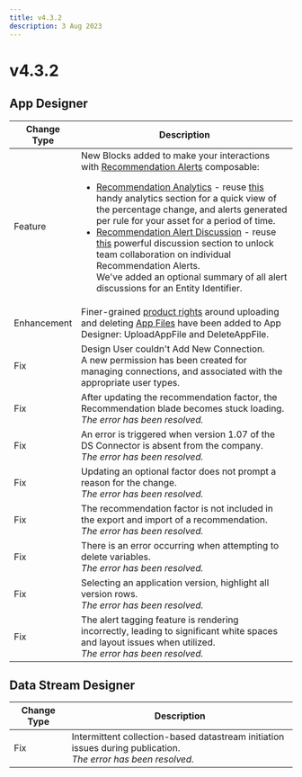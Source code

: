 ```yaml
---
title: v4.3.2
description: 3 Aug 2023
---
```


# v4.3.2

## App Designer

| Change Type | Description |
|-------------|-------------|
| Feature | New Blocks added to make your interactions with [Recommendation Alerts](../../../docs/concepts/recommendation/recommendation-alert.md) composable:<ul><li>[Recommendation Analytics](../../../docs/blocks-toolbox/recommendations/recommendation-analytics.md) - reuse [this](../../../docs/concepts/recommendation/recommendation-alert.md#analytics-1) handy analytics section for a quick view of the percentage change, and alerts generated per rule for your asset for a period of time.</li><li>[Recommendation Alert Discussion](../../../docs/blocks-toolbox/recommendations/recommendation-alert-discussion.md) - reuse [this](../../../docs/concepts/recommendation/recommendation-alert.md#discussion-1) powerful discussion section to unlock team collaboration on individual Recommendation Alerts. <br>We've added an optional summary of all alert discussions for an Entity Identifier.</li></ul> |
| Enhancement | Finer-grained [product rights](../../../docs/administration/subscriptions-admin/manage-user-access.md#app-designer-rights-and-roles) around uploading and deleting [App Files](../../../docs/concepts/application/app-files.md) have been added to App Designer: UploadAppFile and DeleteAppFile. |
| Fix | Design User couldn't Add New Connection.<br>A new permission has been created for managing connections, and associated with the appropriate user types. |
| Fix | After updating the recommendation factor, the Recommendation blade becomes stuck loading.<br>*The error has been resolved.* |
| Fix | An error is triggered when version 1.07 of the DS Connector is absent from the company.<br>*The error has been resolved.* |
| Fix | Updating an optional factor does not prompt a reason for the change.<br>*The error has been resolved.* |
| Fix | The recommendation factor is not included in the export and import of a recommendation.<br>*The error has been resolved.* |
| Fix | There is an error occurring when attempting to delete variables.<br>*The error has been resolved.* |
| Fix | Selecting an application version, highlight all version rows.<br>*The error has been resolved.* |
| Fix | The alert tagging feature is rendering incorrectly, leading to significant white spaces and layout issues when utilized.<br>*The error has been resolved.* |

## Data Stream Designer

| Change Type | Description |
|-------------|-------------|
| Fix | Intermittent collection-based datastream initiation issues during publication.<br>*The error has been resolved.* |
